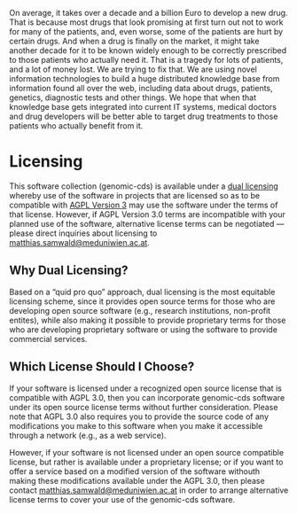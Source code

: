 On average, it takes over a decade and a billion Euro to develop a new drug. That is because most drugs that look promising at first turn out not to work for many of the patients, and, even worse, some of the patients are hurt by certain drugs. And when a drug is finally on the market, it might take another decade for it to be known widely enough to be correctly prescribed to those patients who actually need it. That is a tragedy for lots of patients, and a lot of money lost. We are trying to fix that. We are using novel information technologies to build a huge distributed knowledge base from information found all over the web, including data about drugs, patients, genetics, diagnostic tests and other things. We hope that when that knowledge base gets integrated into current IT systems, medical doctors and drug developers will be better able to target drug treatments to those patients who actually benefit from it.


# Licensing #

This software collection (genomic-cds) is available under a [dual licensing](http://en.wikipedia.org/wiki/Dual_license) whereby use of the software in projects that are licensed so as to be compatible with [AGPL Version 3](http://www.fsf.org/licensing/licenses/agpl-3.0.html) may use the software under the terms of that license. However, if AGPL Version 3.0 terms are incompatible with your planned use of the software, alternative license terms can be negotiated — please direct inquiries about licensing to [matthias.samwald@meduniwien.ac.at](mailto:matthias.samwald@meduniwien.ac.at).

## Why Dual Licensing? ##

Based on a “quid pro quo” approach, dual licensing is the most equitable licensing scheme, since it provides open source terms for those who are developing open source software (e.g., research institutions, non-profit entites), while also making it possible to provide proprietary terms for those who are developing proprietary software or using the software to provide commercial services.

## Which License Should I Choose? ##

If your software is licensed under a recognized open source license that is compatible with AGPL 3.0, then you can incorporate genomic-cds software under its open source license terms without further consideration. Please note that AGPL 3.0 also requires you to provide the source code of any modifications you make to this software when you make it accessible through a network (e.g., as a web service).

However, if your software is not licensed under an open source compatible license, but rather is available under a proprietary license; or if you want to offer a service based on a modified version of the software withouth making these modifications available under the AGPL 3.0, then please contact [matthias.samwald@meduniwien.ac.at](mailto:matthias.samwald@meduniwien.ac.at) in order to arrange alternative license terms to cover your use of the genomic-cds software.